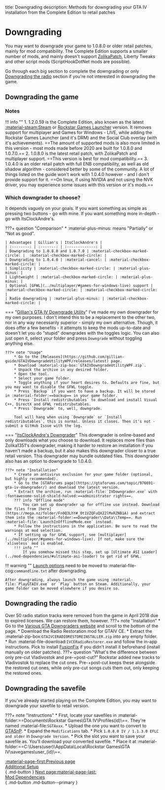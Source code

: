 title: Downgrading
description: Methods for downgrading your GTA IV installation from the Complete Edition to retail patches

# Downgrading
You may want to downgrade your game to 1.0.8.0 or older retail patches, mainly for mod compatibility. The Complete Edition supports a smaller number of mods, and mainly doesn't support [ZolikaPatch](essential-modding/zolikapatch.md), Liberty Tweaks and other script mods (ScriptHookDotNet mods are possible).

Go through each big section to complete the downgrading or only [Downgrading the radio](#downgrading-the-radio) section if you're not interested in downgrading the game.

## Downgrading the game
### Notes
!!! info ""
	1. 1.2.0.59 is the Complete Edition, also known as the latest [:material-steam:Steam](https://store.steampowered.com/app/12210/) or [Rockstar Games Launcher](https://store.rockstargames.com/game/buy-grand-theft-auto-iv) version. It removes support for multiplayer and Games for Windows - LIVE, while adding the Rockstar Games Launcher (and it's DRM) and the Social Club overlay (with it's achievements). ==The amount of supported mods is also more limited in this version - most mods made before 2020 are built for 1.0.8.0 and 1.0.7.0.==
	2. 1.0.8.0 is the latest retail patch, with ZolikaPatch and multiplayer support. ==This version is best for mod compatibility.==
    3. 1.0.4.0 is an older retail patch with full ENB compatibility, as well as old shadow algorithm - considered better by some of the community. A lot of things listed on the guide won't work with 1.0.4.0 however - and I don't provide support for it. ==On linux, if using NVIDIA and not using the NVK driver, you may experience some issues with this version or it's mods.==

### Which downgrader to choose?
It depends vaguely on your goals. If you want something as simple as pressing two buttons - go with mine. If you want something more in-depth - go with ItsClockAndre's.

???+ question "Comparison"
    * :material-plus-minus: means "Partially" or "Not as good".

    | Advantages | Gillian's | ItsClockAndre's |
    | :--------: | :-------: | :-------------: |
    | Downgrading to 1.0.8.0 and 1.0.7.0 | :material-checkbox-marked-circle: |  :material-checkbox-marked-circle: |
    | Downgrading to 1.0.4.0 | :material-cancel: | :material-checkbox-marked-circle: |
    | Simplicity | :material-checkbox-marked-circle: | :material-plus-minus: |
    | Lightweight | :material-checkbox-marked-circle: | :material-plus-minus: |
    | Optional [GFWL](../multiplayer/#games-for-windows-live) support | :material-checkbox-marked-circle: | :material-checkbox-marked-circle: |
    | Radio downgrading | :material-plus-minus: | :material-checkbox-marked-circle: |

=== "[Gillian's GTA IV Downgrade Utility](https://github.com/gillian-guide/GTAIVDowngradeUtilityWPF)"
    I've made my own downgrader for my own purposes. I don't intend this to be a replacement to the other two, nor in any way necessarily superior - simply my own alternative. Though, it does offer a few benefits - it attempts to keep the mods up-to-date and doesn't let you do "stupid" downgrades with the toggles logic. You can also just open it, select your folder and press `Downgrade` without toggling anything else.

    ???+ note "Usage"
        * Go to the [Releases](https://github.com/gillian-guide/GTAIVDowngradeUtilityWPF/releases/latest) page.
        * Download :material-zip-box:`GTAIVDowngradeUtilityWPF.zip`.
        * Unpack the archive in any desired folder.
        * Open the tool.
        * Select your game folder.
        * Toggle anything if your heart desires to. Defaults are fine, but you may want to disable the GFWL toggle.
        * Press `Backup` if you want to have a backup. It will be stored in :material-folder:==backup== in your game folder.
        * Press `Install redistributables` to download and install Visual C++, DirectX and GFWL redistributables.
        * Press `Downgrade` to, well, downgrade.

        Tool will hang when using `Downgrade` or `Install redistributables`, this is normal. Unless it closes. Then it's not - submit a GitHub Issue with the log.

=== "[ItsClockAndre's Downgrader](https://gtaforums.com/topic/976691-gta-iv-downgrader/)"
    This downgrader is online-based and only downloads what you choose to download. It replaces more files than Zolika1351's downgrader, making it harder to restore an installation if you haven't made a backup, but it also makes this downgrader closer to a true retail version. This downgrader may bundle outdated files. This downgrader also has an option to downgrade to 1.0.4.0.

    ???+ note "Installation"
        * Create an antivirus exclusion for your game folder (optional, but highly recommended).
        * Go to the [GTAForums page](https://gtaforums.com/topic/976691-gta-iv-downgrader/) and download the latest version.
        * Extract the archive, run :material-file:`IVDowngrader.exe` with :fontawesome-solid-shield-halved:==administrator rights==.
        ??? info "Offline mode"
            You can set up downgrader up for offline use instead. Download the files from [here](https://mega.nz/folder/Fn0Q3LhY#_0t1VZQFuQX22lMxRZNB1A) and extract them into the :material-folder:==Downgrader\\Data\\Temp==. Run :material-file:`LaunchInOfflineMode.exe` instead.
        * Follow the instructions in the application. Be sure to read the warnings at mod selection.
        * If setting up for GFWL support, see [multiplayer](../multiplayer/#games-for-windows-live). If not, make sure the `xliveless` mod is enabled.
        !!! info ""
            If you somehow missed this step, set up [Ultimate ASI Loader](../mod-dependencies/#ultimate-asi-loader) to get rid of GFWL.

!!! warning ""
    [Launch options](additional-setup.md) need to be moved to :material-file-cog:`commandline.txt` after downgrading.

    After downgrading, always launch the game using :material-file:`PlayGTAIV.exe` or `Play` button on Steam. Additionally, your game folder can be moved elsewhere if you desire so.

## Downgrading the radio
Over 50 radio station tracks were removed from the game in April 2018 due to expired licenses. We can restore them, however.
???+ note "Installation"
    * Go to the [Various GTA Downgraders website](http://downgraders.rockstarvision.com/) and scroll to the bottom of the page.
    * Download the Radio Restoration mod for GTAIV CE.
    * Extract the :material-zip-box:`GTAIVCERADIORESTOREINSTALLER.zip` into any empty folder.
    * Run :material-file-download:`IVCERadioRestorer.exe` and follow the in-app instructions. Pick to install [FusionFix](essential-modding/fusionfix.md) if you didn't install it beforehand (install manually on older patches).
    ???+ question "What's the difference between only pre-cut Vladivostok and pre-+post-cut?"
        Rockstar added new tracks to Vladivostok to replace the cut ones. Pre-+post-cut keeps these alongside the restored cut ones, while only pre-cut songs cuts them out, only keeping the restored ones.

## Downgrading the savefile
If you've already started playing on the Complete Edition, you may want to downgrade your savefile to retail version.

???+ note "Instructions"
    * First, locate your savefiles in :material-folder:==Documents\Rockstar Games\GTA IV\Profiles\(id)\\==. They're named :material-file:`SGTAxxx`.
    * Upload the one you want to convert to [GTASnP](https://gtasnp.com/).
    * Expand the `Modifications` tab.
    * Pick `1.0.8.0 IV / 1.1.3.0 EFLC and older` in `Downgrade Version`.
    * Pick the slot you want to save your savefile as. You'll download your converted savefile.
    * Place it at :material-folder:==C:\Users\(user)\AppData\Local\Rockstar Games\GTA IV\savegames\user_(id)\\==.

[:material-page-first:Previous page <br>Additional Setup</br>](additional-setup.md){ .md-button } [Next page:material-page-last: <br>Mod Dependencies</br>](mod-dependencies.md){ .md-button .md-button--primary }